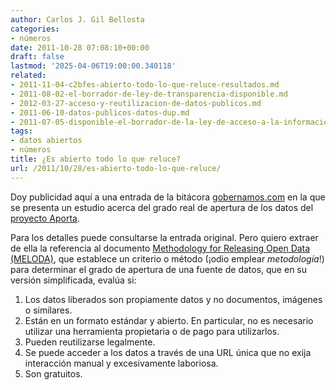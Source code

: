```yaml
---
author: Carlos J. Gil Bellosta
categories:
- números
date: 2011-10-28 07:08:10+00:00
draft: false
lastmod: '2025-04-06T19:00:00.340118'
related:
- 2011-11-04-c2bfes-abierto-todo-lo-que-reluce-resultados.md
- 2011-08-02-el-borrador-de-ley-de-transparencia-disponible.md
- 2012-03-27-acceso-y-reutilizacion-de-datos-publicos.md
- 2011-06-10-datos-publicos-datos-dup.md
- 2011-07-05-disponible-el-borrador-de-la-ley-de-acceso-a-la-informacion.md
tags:
- datos abiertos
- números
title: ¿Es abierto todo lo que reluce?
url: /2011/10/28/es-abierto-todo-lo-que-reluce/
---
```


Doy publicidad aquí a una entrada de la bitácora [gobernamos.com](http://amedioentender.blogspot.com/2011/10/no-es-abierto-todo-lo-que-reluce.html) en la que se presenta un estudio acerca del grado real de apertura de los datos del [proyecto Aporta](http://www.aporta.es).

Para los detalles puede consultarse la entrada original. Pero quiero extraer de ella la referencia al documento [Methodology for Releasing Open Data (MELODA)](http://www.meloda.org/meloda.pdf), que establece un criterio o método (¡odio emplear _metodología_!) para determinar el grado de apertura de una fuente de datos, que en su versión simplificada, evalúa si:

1. Los datos liberados son propiamente datos y no documentos, imágenes o similares.
2. Están en un formato estándar y abierto. En particular, no es necesario utilizar una herramienta propietaria o de pago para utilizarlos.
3. Pueden reutilizarse legalmente.
4. Se puede acceder a los datos a través de una URL única que no exija interacción manual y excesivamente laboriosa.
5. Son gratuitos.